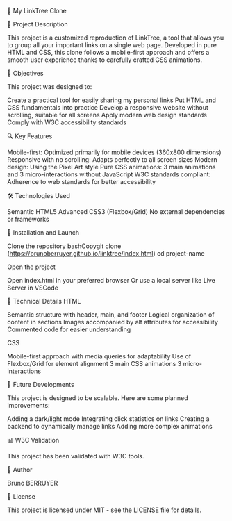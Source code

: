 🌳 My LinkTree Clone

📝 Project Description

This project is a customized reproduction of LinkTree, a tool that allows you to group all your important links on a single web page. Developed in pure HTML and CSS, this clone follows a mobile-first approach and offers a smooth user experience thanks to carefully crafted CSS animations.

🎯 Objectives

This project was designed to:

Create a practical tool for easily sharing my personal links
Put HTML and CSS fundamentals into practice
Develop a responsive website without scrolling, suitable for all screens
Apply modern web design standards
Comply with W3C accessibility standards

🔍 Key Features

Mobile-first: Optimized primarily for mobile devices (360x800 dimensions)
Responsive with no scrolling: Adapts perfectly to all screen sizes
Modern design: Using the Pixel Art style
Pure CSS animations: 3 main animations and 3 micro-interactions without JavaScript
W3C standards compliant: Adherence to web standards for better accessibility

🛠️ Technologies Used

Semantic HTML5
Advanced CSS3 (Flexbox/Grid)
No external dependencies or frameworks

🚀 Installation and Launch

Clone the repository
bashCopygit clone (https://brunoberruyer.github.io/linktree/index.html)
cd project-name

Open the project

Open index.html in your preferred browser
Or use a local server like Live Server in VSCode


🎨 Technical Details
HTML

Semantic structure with header, main, and footer
Logical organization of content in sections
Images accompanied by alt attributes for accessibility
Commented code for easier understanding

CSS

Mobile-first approach with media queries for adaptability
Use of Flexbox/Grid for element alignment
3 main CSS animations
3 micro-interactions

🔄 Future Developments

This project is designed to be scalable. Here are some planned improvements:

Adding a dark/light mode
Integrating click statistics on links
Creating a backend to dynamically manage links
Adding more complex animations

📊 W3C Validation

This project has been validated with W3C tools.

👤 Author

Bruno BERRUYER

📄 License

This project is licensed under MIT - see the LICENSE file for details.
